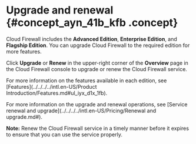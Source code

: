 # Upgrade and renewal {#concept_ayn_41b_kfb .concept}

Cloud Firewall includes the **Advanced Edition**, **Enterprise Edition**, and **Flagship Edition**. You can upgrade Cloud Firewall to the required edition for more features.

Click **Upgrade** or **Renew** in the upper-right corner of the **Overview** page in the Cloud Firewall console to upgrade or renew the Cloud Firewall service.

For more information on the features available in each edition, see [Features](../../../../intl.en-US/Product Introduction/Features.md#ul_iyx_d1x_1fb).

For more information on the upgrade and renewal operations, see [Service renewal and upgrade](../../../../intl.en-US/Pricing/Renewal and upgrade.md#).

**Note:** Renew the Cloud Firewall service in a timely manner before it expires to ensure that you can use the service properly.

